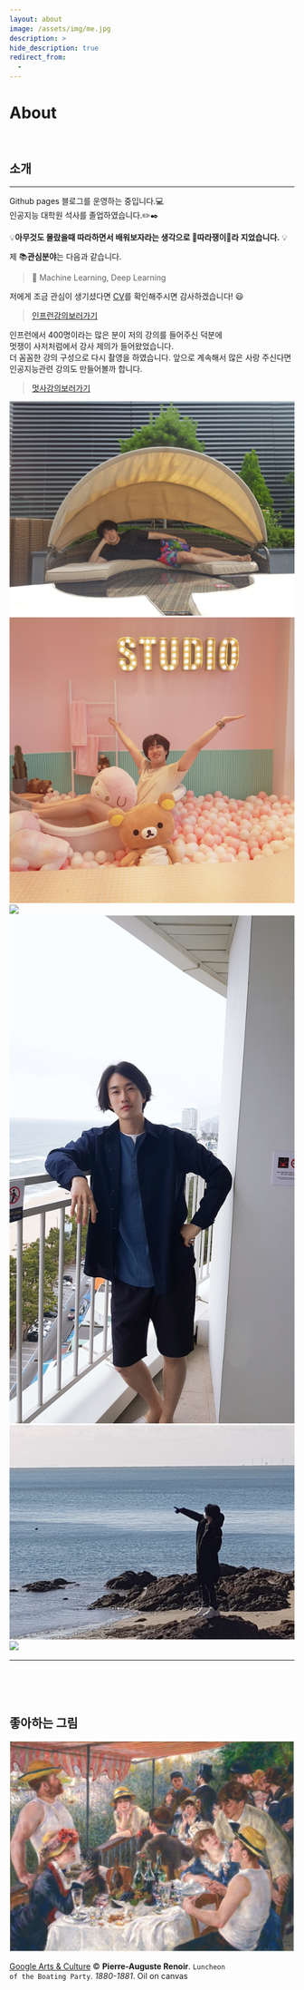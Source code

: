 ```yaml
---
layout: about
image: /assets/img/me.jpg
description: >
hide_description: true
redirect_from:
  -
---
```


# About

<!--author-->

<br>

## 소개
---
Github pages 블로그를 운영하는 중입니다.💻  
인공지능 대학원 석사를 졸업하였습니다.✏️✒️


 💡__아무것도 몰랐을때 따라하면서 배워보자라는 생각으로 🍭따라쟁이🍭라 지었습니다.__ 💡

제 📚**관심분야**는 다음과 같습니다.

> 📝 Machine Learning, Deep Learning

저에게 조금 관심이 생기셨다면 [CV](/public/CV.pdf)를 확인해주시면 감사하겠습니다! 😃

> [인프런강의보러가기](https://www.inflearn.com/course/%EA%B9%83%ED%97%88%EB%B8%8C-%EB%B8%94%EB%A1%9C%EA%B7%B8-%ED%8F%AC%ED%8A%B8%ED%8F%B4%EB%A6%AC%EC%98%A4)

인프런에서 400명이라는 많은 분이 저의 강의를 들어주신 덕분에  
멋쟁이 사저처럼에서 강사 제의가 들어왔었습니다.   
더 꼼꼼한 강의 구성으로  다시 촬영을 하였습니다.
앞으로 계속해서 많은 사랑 주신다면 인공지능관련 강의도 만들어볼까 합니다.  

> [멋사강의보러가기](https://projectlion.io/courses/technology/gitblog)


<div class="me">
    <div><img src= "/assets/img/me/me0.jpg"></div>
    <div><img src= "/assets/img/me/me1.jpg"></div>
    <div><img src= "/assets/img/me/me3.jpg"></div>
    <div><img src= "/assets/img/me/me5.jpg"></div>
    <div><img src= "/assets/img/me/profile1.jpg"></div>
    <div><img src= "/assets/img/me/profile2.jpg"></div>
</div>

  <script>
    $(document).ready(function(){
      $('.me').slick();
    });
  </script>


---


<br>
<br>
<br>

## 좋아하는 그림

![Luncheon_of_Boating_Party](/assets/img/Luncheon_of_Boating_Party.JPG)

[Google Arts & Culture](https://artsandculture.google.com/asset/luncheon-of-the-boating-party-pierre-auguste-renoir/mgHsTKDNJVzPAg) ©  <b> Pierre-Auguste Renoir</b>. <code>Luncheon of the Boating Party</code>.  _1880-1881_. Oil on canvas
